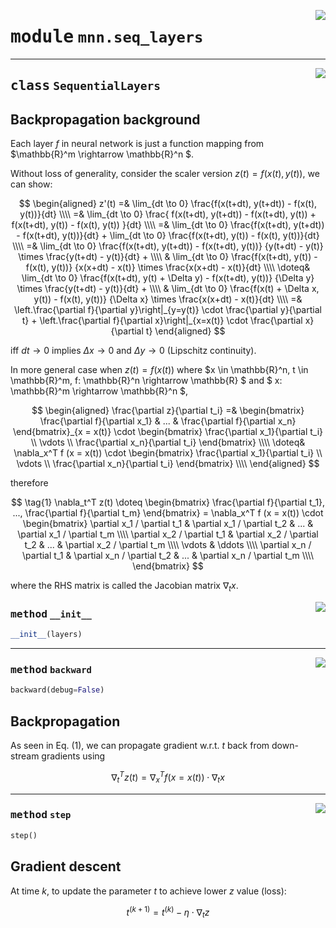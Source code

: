<!-- markdownlint-disable -->

<a href="../mnn/seq_layers.py#L0"><img align="right" style="float:right;" src="https://img.shields.io/badge/-source-cccccc?style=flat-square"></a>

# <kbd>module</kbd> `mnn.seq_layers`






---

<a href="../mnn/seq_layers.py#L5"><img align="right" style="float:right;" src="https://img.shields.io/badge/-source-cccccc?style=flat-square"></a>

## <kbd>class</kbd> `SequentialLayers`
## Backpropagation background 

Each layer $f$ in neural network is just a function mapping from $\mathbb{R}^m \rightarrow \mathbb{R}^n $. 

Without loss of generality, consider the scaler version $z(t) = f(x(t), y(t))$, we can show: 

$$ \begin{aligned}  z'(t) =& \lim_{dt \to 0} \frac{f(x(t+dt), y(t+dt)) - f(x(t), y(t))}{dt} \\\\  =& \lim_{dt \to 0} \frac{  f(x(t+dt), y(t+dt)) - f(x(t+dt), y(t))  + f(x(t+dt), y(t)) - f(x(t), y(t))  }{dt} \\\\  =& \lim_{dt \to 0} \frac{f(x(t+dt), y(t+dt)) - f(x(t+dt), y(t))}{dt}  + \lim_{dt \to 0} \frac{f(x(t+dt), y(t)) - f(x(t), y(t))}{dt} \\\\  =& \lim_{dt \to 0} \frac{f(x(t+dt), y(t+dt)) - f(x(t+dt), y(t))}  {y(t+dt) - y(t)} \times  \frac{y(t+dt) - y(t)}{dt} + \\\\  & \lim_{dt \to 0} \frac{f(x(t+dt), y(t)) - f(x(t), y(t))}  {x(x+dt) - x(t)} \times  \frac{x(x+dt) - x(t)}{dt} \\\\  \doteq& \lim_{dt \to 0} \frac{f(x(t+dt), y(t) + \Delta y) - f(x(t+dt), y(t))}  {\Delta y} \times  \frac{y(t+dt) - y(t)}{dt} + \\\\  & \lim_{dt \to 0} \frac{f(x(t) + \Delta x, y(t)) - f(x(t), y(t))}  {\Delta x} \times  \frac{x(x+dt) - x(t)}{dt} \\\\  =& \left.\frac{\partial f}{\partial y}\right|_{y=y(t)} \cdot \frac{\partial y}{\partial t}  + \left.\frac{\partial f}{\partial x}\right|_{x=x(t)} \cdot \frac{\partial x}{\partial t} \end{aligned} $$ 

iff $dt \rightarrow 0$ implies $\Delta x \rightarrow 0$ and $\Delta y \rightarrow 0$ (Lipschitz continuity). 

In more general case when $z(t) = f(x(t))$ where $x \in \mathbb{R}^n, t \in \mathbb{R}^m, f: \mathbb{R}^n \rightarrow \mathbb{R}  $ and $ x: \mathbb{R}^m \rightarrow \mathbb{R}^n $, 

$$ \begin{aligned} \frac{\partial z}{\partial t_i} =& \begin{bmatrix} \frac{\partial f}{\partial x_1} & ... & \frac{\partial f}{\partial x_n} \end{bmatrix}_{x = x(t)} \cdot \begin{bmatrix} \frac{\partial x_1}{\partial t_i} \\ \vdots \\ \frac{\partial x_n}{\partial t_i} \end{bmatrix} \\\\ \doteq& \nabla_x^T f (x = x(t)) \cdot \begin{bmatrix} \frac{\partial x_1}{\partial t_i} \\ \vdots \\ \frac{\partial x_n}{\partial t_i} \end{bmatrix} \\\\ \end{aligned} $$ 

therefore 

$$ \tag{1} \nabla_t^T z(t) \doteq \begin{bmatrix} \frac{\partial f}{\partial t_1}, ..., \frac{\partial f}{\partial t_m} \end{bmatrix} = \nabla_x^T f (x = x(t)) \cdot \begin{bmatrix}  \partial x_1 / \partial t_1 & \partial x_1 / \partial t_2 & ... & \partial x_1 / \partial t_m \\\\  \partial x_2 / \partial t_1 & \partial x_2 / \partial t_2 & ... & \partial x_2 / \partial t_m \\\\  \vdots & \ddots \\\\  \partial x_n / \partial t_1 & \partial x_n / \partial t_2 & ... & \partial x_n / \partial t_m \\\\ \end{bmatrix} $$ 

where the RHS matrix is called the Jacobian matrix $\nabla_t x$. 

<a href="../mnn/seq_layers.py#L64"><img align="right" style="float:right;" src="https://img.shields.io/badge/-source-cccccc?style=flat-square"></a>

### <kbd>method</kbd> `__init__`

```python
__init__(layers)
```








---

<a href="../mnn/seq_layers.py#L75"><img align="right" style="float:right;" src="https://img.shields.io/badge/-source-cccccc?style=flat-square"></a>

### <kbd>method</kbd> `backward`

```python
backward(debug=False)
```

## Backpropagation 

As seen in Eq. (1), we can propagate gradient w.r.t. $t$ back from down-stream gradients using 

$$  \nabla_t^T z(t) = \nabla_x^T f (x = x(t)) \cdot \nabla_t x $$ 

---

<a href="../mnn/seq_layers.py#L96"><img align="right" style="float:right;" src="https://img.shields.io/badge/-source-cccccc?style=flat-square"></a>

### <kbd>method</kbd> `step`

```python
step()
```

## Gradient descent 

At time $k$, to update the parameter $t$ to achieve lower $z$ value (loss): 

$$ t^{(k + 1)} = t^{(k)} - \eta \cdot \nabla_t z $$ 


